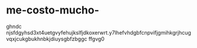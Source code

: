 # me-costo-mucho-
ghndc njsfdgyhsd3xt4uetgvyfehujkslfjdkoxerwrt.y7lhefvhdgbfcnpvifjgmihkgrjhcugvqxjcukgbukhnbkjdiuysgbfzbggc ffgvg0
